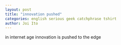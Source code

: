 ```yaml
---
layout: post
title: "innovation pushed"
categories: english serious geek catchphrase tshirt
author: Joi Ito
---
```

in internet age innovation is pushed to the edge
